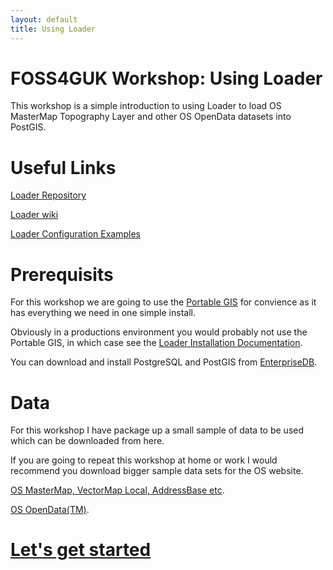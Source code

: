 ```yaml
--- 
layout: default
title: Using Loader
--- 
```


# FOSS4GUK Workshop: Using Loader #
This workshop is a simple introduction to using Loader to load OS MasterMap Topography Layer and other OS OpenData datasets into PostGIS.

# Useful Links #
[Loader Repository](https://github.com/AstunTechnology/Loader)

[Loader wiki](https://github.com/AstunTechnology/Loader/wiki)

[Loader Configuration Examples](https://github.com/AstunTechnology/Loader/wiki/Configuration-examples)


# Prerequisits #
For this workshop we are going to use the [Portable GIS](http://www.archaeogeek.com/portable-gis.html) for convience as it has everything we need in one simple install.

Obviously in a productions environment you would probably not use the Portable GIS, in which case see the [Loader Installation Documentation](https://github.com/AstunTechnology/Loader/wiki/Installation).

You can download and install PostgreSQL and PostGIS from [EnterpriseDB](http://www.enterprisedb.com/products-services-training/pgdownload#windows).

# Data #
For this workshop I have package up a small sample of data to be used which can be downloaded from here.

If you are going to repeat this workshop at home or work I would recommend you download bigger sample data sets for the OS website.

[OS MasterMap, VectorMap Local, AddressBase etc](https://www.ordnancesurvey.co.uk/business-and-government/licensing/sample-data/discover-data.html).

[OS OpenData(TM)](https://www.ordnancesurvey.co.uk/opendatadownload/products.html).

# [Let's get started](http://aileenh.github.io/lets-get-started.html) #
